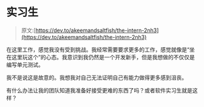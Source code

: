 # 实习生

> 原文:[https://dev.to/akeemandsaltfish/the-intern-2nh3](https://dev.to/akeemandsaltfish/the-intern-2nh3)

在这里工作，感觉我没有受到挑战。我经常需要要求更多的工作，感觉就像是“坐在这里玩这个”的心态。我意识到我仍然是一个开发新手，但是我想做的不仅仅是编写单元测试。

我不是说这是故意的。我想我对自己无法证明自己有能力做得更多感到沮丧。

有什么办法让我的团队知道我准备好接受更难的东西了吗？或者软件实习生就是这样？